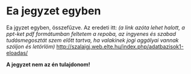 # Ea jegyzet egyben

Ea jgyzet egyben, összefűzve. 
Az eredeti itt: *(a link azóta lehet halott, a ppt-ket pdf formátumban feltetem a repoba, az ingyenes és szabad tudásmegosztát szem előtt tartva, ha valakinek jogi aggályai vannak szóljon és letörlöm)* http://szalaigj.web.elte.hu/index.php/adatbazisok1-eloadas/

**A jegyzet nem az én tulajdonom!**
